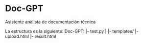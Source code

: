 # Doc-GPT
Asistente analista de documentación técnica

La estructura es la siguiente: 
Doc-GPT:
|- test.py
|
|- templates/
            |- upload.html
            |- result.html
